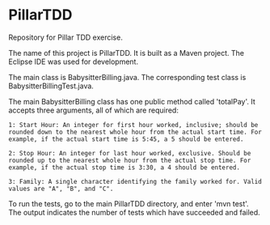 # PillarTDD
Repository for Pillar TDD exercise.

The name of this project is PillarTDD. It is built as a Maven project. The Eclipse IDE was used for development.

The main class is BabysitterBilling.java. The corresponding test class is BabysitterBillingTest.java. 

The main BabysitterBilling class has one public method called 'totalPay'. It accepts three arguments, all of which are required:

	1: Start Hour: An integer for first hour worked, inclusive; should be rounded down to the nearest whole hour from the actual start time. For example, if the actual start time is 5:45, a 5 should be entered. 
	
	2: Stop Hour: An integer for last hour worked, exclusive. Should be rounded up to the nearest whole hour from the actual stop time. For example, if the actual stop time is 3:30, a 4 should be entered. 
	
	3: Family: A single character identifying the family worked for. Valid values are "A", "B", and "C". 

To run the tests, go to the main PillarTDD directory, and enter 'mvn test'. The output indicates the number of tests which have succeeded and failed. 
